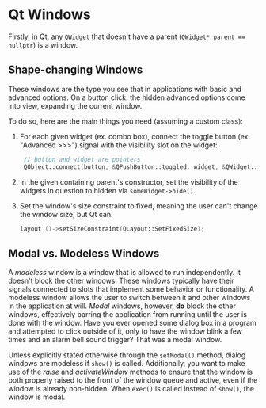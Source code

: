 # Qt Windows

Firstly, in Qt, any `QWidget` that doesn't have a parent (`QWidget* parent == nullptr`) is a window.

## Shape-changing Windows

These windows are the type you see that in applications with basic and advanced options. On a button click, the hidden advanced options come into view, expanding the current window. 

To do so, here are the main things you need (assuming a custom class):

1. For each given widget (ex. combo box), connect the toggle button (ex. "Advanced >>>") signal with the visibility slot on the widget:
   
   ```cpp
    // button and widget are pointers
    QObject::connect(button, &QPushButton::toggled, widget, &QWidget::setVisible);
   ```

2. In the given containing parent's constructor, set the visibility of the widgets in question to hidden via `someWidget->hide()`.

3. Set the window's size constraint to fixed, meaning the user can't change the window size, but Qt can.

    ```cpp
    layout ()->setSizeConstraint(QLayout::SetFixedSize);
    ```

## Modal vs. Modeless Windows

A *modeless* window is a window that is allowed to run independently. It doesn't block the other windows. These windows typically have their signals connected to slots that implement some behavior or functionality. A modeless window allows the user to switch between it and other windows in the application at will. *Modal* windows, however, **do** block the other windows, effectively barring the application from running until the user is done with the window. Have you ever opened some dialog box in a program and attempted to click outside of it, only to have the window blink a few times and an alarm bell sound trigger? That was a modal window.

Unless explicitly stated otherwise through the `setModal()` method, dialog windows are modeless if `show()` is called. Additionally, you want to make use of the *raise* and *activateWindow* methods to ensure that the window is both properly raised to the front of the window queue and active, even if the window is already non-hidden. When `exec()` is called instead of `show()`, the window is modal.


